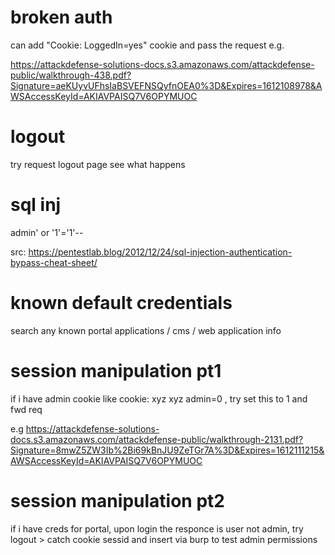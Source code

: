 # broken auth 

can add "Cookie: LoggedIn=yes" cookie and pass the request 
e.g. 

https://attackdefense-solutions-docs.s3.amazonaws.com/attackdefense-public/walkthrough-438.pdf?Signature=aeKUyvUFhsIaBSVEFNSQyfnOEA0%3D&Expires=1612108978&AWSAccessKeyId=AKIAVPAISQ7V6OPYMUOC 



# logout 

try request logout page see what happens


# sql inj 

admin' or '1'='1'-- 

src: https://pentestlab.blog/2012/12/24/sql-injection-authentication-bypass-cheat-sheet/ 


# known default credentials 

search any known portal applications / cms / web application info 


# session manipulation pt1 

if i have admin cookie like cookie: xyz xyz admin=0 , try set this to 1 and fwd req

e.g https://attackdefense-solutions-docs.s3.amazonaws.com/attackdefense-public/walkthrough-2131.pdf?Signature=8mwZ5ZW3Ib%2Bi69kBnJU9ZeTGr7A%3D&Expires=1612111215&AWSAccessKeyId=AKIAVPAISQ7V6OPYMUOC 


# session manipulation pt2 

if i have creds for portal, upon login the responce is user not admin, try logout > catch cookie sessid and insert via burp to test admin permissions 

